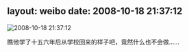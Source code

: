 layout: weibo
date: 2008-10-18 21:37:12
---
<meta name="referrer" content="no-referrer" />

<img src="/images/favicon.ico" style="float: left;"/>2008-10-18 21:37:12

瞧他学了十五六年后从学校回来的样子吧，竟然什么也不会做……

